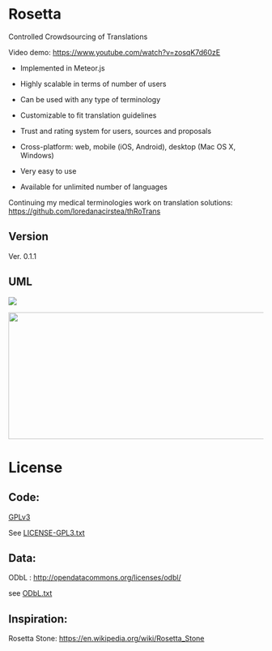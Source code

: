 Rosetta
=========

Controlled Crowdsourcing of Translations

Video demo: https://www.youtube.com/watch?v=zosqK7d60zE


+ Implemented in Meteor.js

+ Highly scalable in terms of number of users

+ Can be used with any type of terminology

+ Customizable to fit translation guidelines

+ Trust and rating system for users, sources and proposals

+ Cross-platform: web, mobile (iOS, Android), desktop (Mac OS X, Windows)

+ Very easy to use

+ Available for unlimited number of languages


Continuing my medical terminologies work on translation solutions: https://github.com/loredanacirstea/thRoTrans

Version
--------

Ver. 0.1.1


UML
--------


![](http://cdn.rawgit.com/loredanacirstea/rosetta/master/public/docs/TranslationSequenceDiagram.svg)

<img src="https://camo.githubusercontent.com/d0488ad10b4f6a3460be95ced561e6151294ee4b/687474703a2f2f63646e2e7261776769742e636f6d2f6c6f726564616e61636972737465612f726f73657474612f6d61737465722f7075626c69632f646f63732f5472616e736c6174696f6e44424469616772616d2e737667" width="1700" height="250" />

License
=========

Code:
----

[GPLv3](http://www.gnu.org/copyleft/gpl.html)

See [LICENSE-GPL3.txt](/LICENSE-GPL3.txt)


Data:
----

ODbL : http://opendatacommons.org/licenses/odbl/

see [ODbL.txt](/ODbL.txt)


Inspiration:
---------

Rosetta Stone: https://en.wikipedia.org/wiki/Rosetta_Stone
